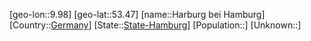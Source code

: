 ﻿---
location: [53.47,9.98]
type: City
tags:
- geo/City


SpocWebEntityId: 30768
isDeleted: false
confidential: public

---
[geo-lon::9.98]
[geo-lat::53.47]
[name::Harburg bei Hamburg]
[Country::[Germany](geo/Continent/Europe/Germany.md)]
[State::[State-Hamburg](geo/Continent/Europe/Germany/State-Hamburg.md)]
[Population::]
[Unknown::]

